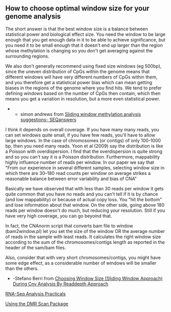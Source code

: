 ## How to choose optimal window size for your genome analysis
The short answer is that the best window size is a balance between statistical power and biological effect size. You need the window to be large enough that you get enough data in it to be able to achieve significance, but you need it to be small enough that it doesn't end up larger than the region whose methylation is changing so you don't get averaging against the surrounding regions.

We also don't generally recommend using fixed size windows (eg 500bp), since the uneven distribution of CpGs within the genome means that different windows will have very different numbers of CpGs within them, and you therefore get a statistical power bias which can mean getting biases in the regions of the genome where you find hits. We tend to prefer defining windows based on the number of CpGs then contain, which then means you get a variation in resolution, but a more even statistical power.
- - simon andrews
from [Sliding window methylation analysis suggestions- SEQanswers](http://seqanswers.com/forums/showthread.php?t=84489)

I think it depends on overall coverage. If you have many many reads, you can set windows quite small, if you have few reads, you'll have to allow large windows. In the case of chromosomes (or contigs) of only 100-1000 bp, then you need many reads. Yoon et al (2009) say the distribution is like a Poisson with overdispersion. I find that the overdispersion is quite strong and so you can't say it is a Poisson distribution. Furthermore, mappability highly influence number of reads per window. In our paper we say that "From our experience in several different samples, selecting window size in which there are 30–180 read counts per window on average strikes a reasonable balance between error variability and bias of CNA"

Basically we have observed that with less than 30 reads per window it gets quite common that you have no reads and you can't tell if it is by chance (and low mappability) or because of actual copy loss. You "hit the bottom" and lose information about that window. On the other side, going above 180 reads per window doesn't do much, but reducing your resolution. Still if you have very high coverage, you can go beyoind that.

In fact, the CNAnorm script that converts bam file to window (bam2window.pl) let you set the size of the window OR the average number of reads in the sample with least reads. It calculates the right window size according to the sum of the chromosomes/contigs length as reported in the header of the sam/bam files.

Also, consider that with very short chromosomes/contigs, you might have some edge effect, as a considerable number of windows will be smaller than the others. 
- -Stefano Berri
from [Choosing Window Size (Sliding Window Approach) During Cnv Analysis By Readdepth Approach](https://www.biostars.org/p/17899/)

[RNA-Seq Analysis Practicals](http://www.bioinformatics.babraham.ac.uk/training/Methylation_Course/Differential%20Methylation%20lecture.pdf)

[Using the DMR Scan Package](http://bioconductor.riken.jp/packages/3.7/bioc/vignettes/DMRScan/inst/doc/DMRScan_vignette.pdf)
